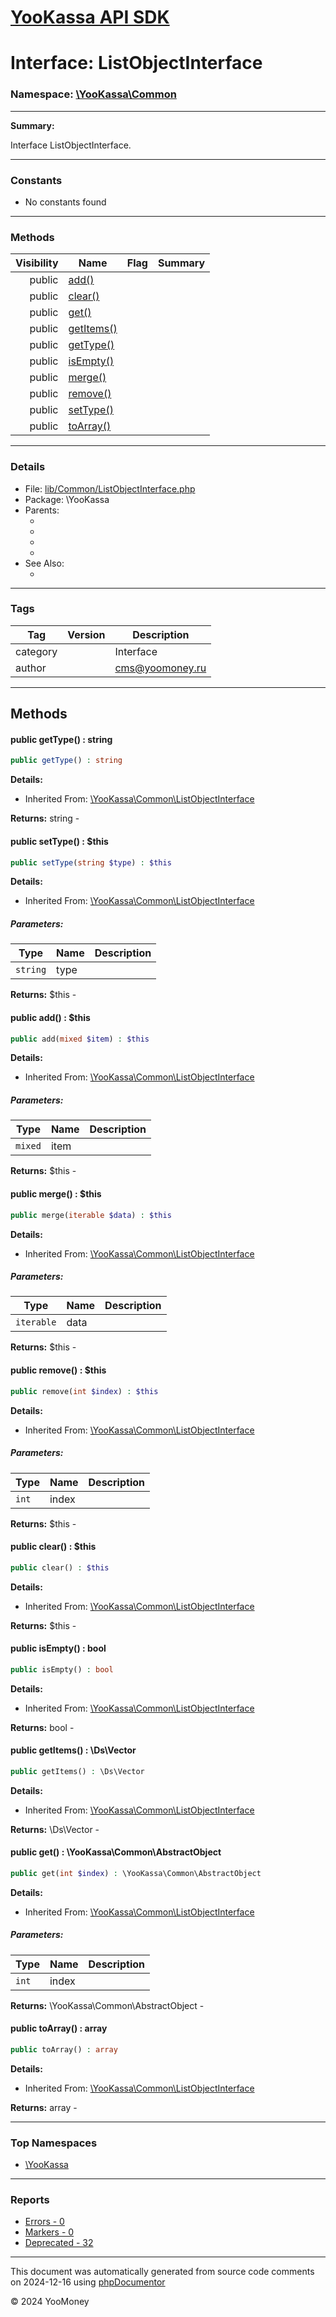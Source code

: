 # [YooKassa API SDK](../home.md)

# Interface: ListObjectInterface
### Namespace: [\YooKassa\Common](../namespaces/yookassa-common.md)
---
**Summary:**

Interface ListObjectInterface.

---
### Constants
* No constants found

---
### Methods
| Visibility | Name | Flag | Summary |
| ----------:| ---- | ---- | ------- |
| public | [add()](../classes/YooKassa-Common-ListObjectInterface.md#method_add) |  |  |
| public | [clear()](../classes/YooKassa-Common-ListObjectInterface.md#method_clear) |  |  |
| public | [get()](../classes/YooKassa-Common-ListObjectInterface.md#method_get) |  |  |
| public | [getItems()](../classes/YooKassa-Common-ListObjectInterface.md#method_getItems) |  |  |
| public | [getType()](../classes/YooKassa-Common-ListObjectInterface.md#method_getType) |  |  |
| public | [isEmpty()](../classes/YooKassa-Common-ListObjectInterface.md#method_isEmpty) |  |  |
| public | [merge()](../classes/YooKassa-Common-ListObjectInterface.md#method_merge) |  |  |
| public | [remove()](../classes/YooKassa-Common-ListObjectInterface.md#method_remove) |  |  |
| public | [setType()](../classes/YooKassa-Common-ListObjectInterface.md#method_setType) |  |  |
| public | [toArray()](../classes/YooKassa-Common-ListObjectInterface.md#method_toArray) |  |  |

---
### Details
* File: [lib/Common/ListObjectInterface.php](../../lib/Common/ListObjectInterface.php)
* Package: \YooKassa
* Parents:
  * [](\ArrayAccess)
  * [](\JsonSerializable)
  * [](\Countable)
  * [](\IteratorAggregate)
* See Also:
  * [](https://yookassa.ru/developers/api)

---
### Tags
| Tag | Version | Description |
| --- | ------- | ----------- |
| category |  | Interface |
| author |  | cms@yoomoney.ru |

---
## Methods
<a name="method_getType" class="anchor"></a>
#### public getType() : string

```php
public getType() : string
```

**Details:**
* Inherited From: [\YooKassa\Common\ListObjectInterface](../classes/YooKassa-Common-ListObjectInterface.md)

**Returns:** string - 


<a name="method_setType" class="anchor"></a>
#### public setType() : $this

```php
public setType(string $type) : $this
```

**Details:**
* Inherited From: [\YooKassa\Common\ListObjectInterface](../classes/YooKassa-Common-ListObjectInterface.md)

##### Parameters:
| Type | Name | Description |
| ---- | ---- | ----------- |
| <code lang="php">string</code> | type  |  |

**Returns:** $this - 


<a name="method_add" class="anchor"></a>
#### public add() : $this

```php
public add(mixed $item) : $this
```

**Details:**
* Inherited From: [\YooKassa\Common\ListObjectInterface](../classes/YooKassa-Common-ListObjectInterface.md)

##### Parameters:
| Type | Name | Description |
| ---- | ---- | ----------- |
| <code lang="php">mixed</code> | item  |  |

**Returns:** $this - 


<a name="method_merge" class="anchor"></a>
#### public merge() : $this

```php
public merge(iterable $data) : $this
```

**Details:**
* Inherited From: [\YooKassa\Common\ListObjectInterface](../classes/YooKassa-Common-ListObjectInterface.md)

##### Parameters:
| Type | Name | Description |
| ---- | ---- | ----------- |
| <code lang="php">iterable</code> | data  |  |

**Returns:** $this - 


<a name="method_remove" class="anchor"></a>
#### public remove() : $this

```php
public remove(int $index) : $this
```

**Details:**
* Inherited From: [\YooKassa\Common\ListObjectInterface](../classes/YooKassa-Common-ListObjectInterface.md)

##### Parameters:
| Type | Name | Description |
| ---- | ---- | ----------- |
| <code lang="php">int</code> | index  |  |

**Returns:** $this - 


<a name="method_clear" class="anchor"></a>
#### public clear() : $this

```php
public clear() : $this
```

**Details:**
* Inherited From: [\YooKassa\Common\ListObjectInterface](../classes/YooKassa-Common-ListObjectInterface.md)

**Returns:** $this - 


<a name="method_isEmpty" class="anchor"></a>
#### public isEmpty() : bool

```php
public isEmpty() : bool
```

**Details:**
* Inherited From: [\YooKassa\Common\ListObjectInterface](../classes/YooKassa-Common-ListObjectInterface.md)

**Returns:** bool - 


<a name="method_getItems" class="anchor"></a>
#### public getItems() : \Ds\Vector

```php
public getItems() : \Ds\Vector
```

**Details:**
* Inherited From: [\YooKassa\Common\ListObjectInterface](../classes/YooKassa-Common-ListObjectInterface.md)

**Returns:** \Ds\Vector - 


<a name="method_get" class="anchor"></a>
#### public get() : \YooKassa\Common\AbstractObject

```php
public get(int $index) : \YooKassa\Common\AbstractObject
```

**Details:**
* Inherited From: [\YooKassa\Common\ListObjectInterface](../classes/YooKassa-Common-ListObjectInterface.md)

##### Parameters:
| Type | Name | Description |
| ---- | ---- | ----------- |
| <code lang="php">int</code> | index  |  |

**Returns:** \YooKassa\Common\AbstractObject - 


<a name="method_toArray" class="anchor"></a>
#### public toArray() : array

```php
public toArray() : array
```

**Details:**
* Inherited From: [\YooKassa\Common\ListObjectInterface](../classes/YooKassa-Common-ListObjectInterface.md)

**Returns:** array - 




---

### Top Namespaces

* [\YooKassa](../namespaces/yookassa.md)

---

### Reports
* [Errors - 0](../reports/errors.md)
* [Markers - 0](../reports/markers.md)
* [Deprecated - 32](../reports/deprecated.md)

---

This document was automatically generated from source code comments on 2024-12-16 using [phpDocumentor](http://www.phpdoc.org/)

&copy; 2024 YooMoney